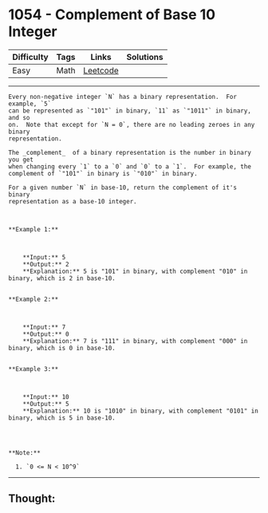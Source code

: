 # 1054 - Complement of Base 10 Integer

Difficulty  | Tags | Links | Solutions
----------- | ---- | ----- | -----
Easy | Math | [Leetcode](https://leetcode.com/problems/complement-of-base-10-integer/description/) |


-----------

```
Every non-negative integer `N` has a binary representation.  For example, `5`
can be represented as `"101"` in binary, `11` as `"1011"` in binary, and so
on.  Note that except for `N = 0`, there are no leading zeroes in any binary
representation.

The _complement_  of a binary representation is the number in binary you get
when changing every `1` to a `0` and `0` to a `1`.  For example, the
complement of `"101"` in binary is `"010"` in binary.

For a given number `N` in base-10, return the complement of it's binary
representation as a base-10 integer.



**Example 1:**

    
    
    **Input:** 5
    **Output:** 2
    **Explanation:** 5 is "101" in binary, with complement "010" in binary, which is 2 in base-10.
    

**Example 2:**

    
    
    **Input:** 7
    **Output:** 0
    **Explanation:** 7 is "111" in binary, with complement "000" in binary, which is 0 in base-10.
    

**Example 3:**

    
    
    **Input:** 10
    **Output:** 5
    **Explanation:** 10 is "1010" in binary, with complement "0101" in binary, which is 5 in base-10.
    



**Note:**

  1. `0 <= N < 10^9`
```

-----------

## Thought:
